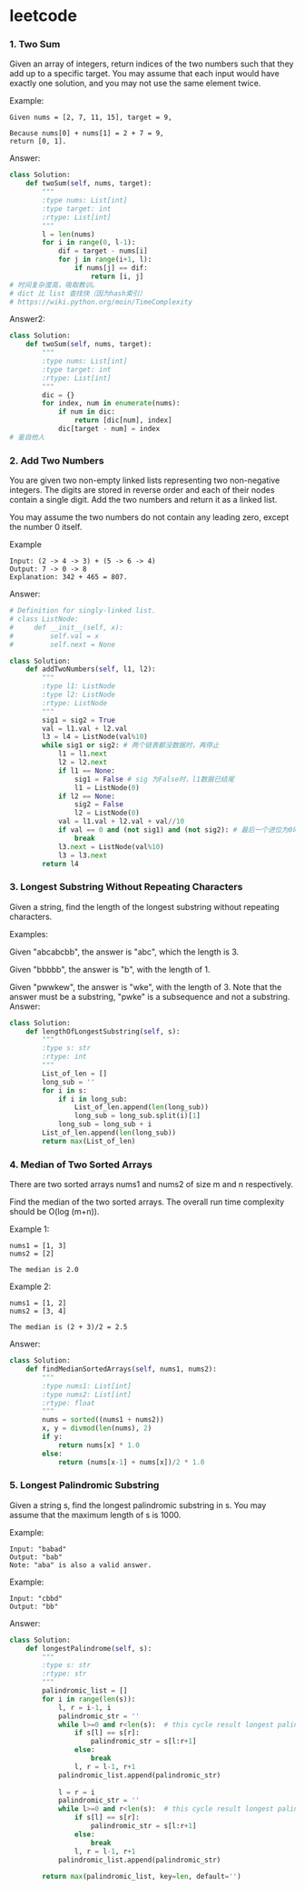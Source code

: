 # leetcode

### 1. Two Sum
Given an array of integers, return indices of the two numbers such that they add up to a specific target.
You may assume that each input would have exactly one solution, and you may not use the same element twice.

Example:
```
Given nums = [2, 7, 11, 15], target = 9,
    
Because nums[0] + nums[1] = 2 + 7 = 9,
return [0, 1].
```
Answer:
```python
class Solution:
    def twoSum(self, nums, target):
        """
        :type nums: List[int]
        :type target: int
        :rtype: List[int]
        """
        l = len(nums)
        for i in range(0, l-1):
            dif = target - nums[i]
            for j in range(i+1, l):
                if nums[j] == dif:
                    return [i, j]
# 时间复杂度高，吸取教训。
# dict 比 list 查找快（因为hash索引）
# https://wiki.python.org/moin/TimeComplexity
```
Answer2:
```python
class Solution:
    def twoSum(self, nums, target):
        """
        :type nums: List[int]
        :type target: int
        :rtype: List[int]
        """
        dic = {}
        for index, num in enumerate(nums):
            if num in dic:
                return [dic[num], index]
            dic[target - num] = index
# 鉴自他人
```

### 2. Add Two Numbers
You are given two non-empty linked lists representing two non-negative integers. The digits are stored in reverse order and each of their nodes contain a single digit. Add the two numbers and return it as a linked list.

You may assume the two numbers do not contain any leading zero, except the number 0 itself.

Example
```
Input: (2 -> 4 -> 3) + (5 -> 6 -> 4)
Output: 7 -> 0 -> 8
Explanation: 342 + 465 = 807.
```
Answer:
```python
# Definition for singly-linked list.
# class ListNode:
#     def __init__(self, x):
#         self.val = x
#         self.next = None

class Solution:
    def addTwoNumbers(self, l1, l2):
        """
        :type l1: ListNode
        :type l2: ListNode
        :rtype: ListNode
        """
        sig1 = sig2 = True
        val = l1.val + l2.val
        l3 = l4 = ListNode(val%10)
        while sig1 or sig2: # 两个链表都没数据时，再停止
            l1 = l1.next
            l2 = l2.next
            if l1 == None:
                sig1 = False # sig 为False时，l1数据已结尾
                l1 = ListNode(0)
            if l2 == None:
                sig2 = False
                l2 = ListNode(0)
            val = l1.val + l2.val + val//10
            if val == 0 and (not sig1) and (not sig2): # 最后一个进位为0时，跳过添加节点
                break
            l3.next = ListNode(val%10)
            l3 = l3.next
        return l4
```
### 3. Longest Substring Without Repeating Characters
Given a string, find the length of the longest substring without repeating characters.

Examples:

Given "abcabcbb", the answer is "abc", which the length is 3.

Given "bbbbb", the answer is "b", with the length of 1.

Given "pwwkew", the answer is "wke", with the length of 3. Note that the answer must be a substring, "pwke" is a subsequence and not a substring.
Answer:
```python
class Solution:
    def lengthOfLongestSubstring(self, s):
        """
        :type s: str
        :rtype: int
        """
        List_of_len = []
        long_sub = ''
        for i in s:
            if i in long_sub:
                List_of_len.append(len(long_sub))
                long_sub = long_sub.split(i)[1]
            long_sub = long_sub + i
        List_of_len.append(len(long_sub))
        return max(List_of_len)
```
### 4. Median of Two Sorted Arrays
There are two sorted arrays nums1 and nums2 of size m and n respectively.

Find the median of the two sorted arrays. The overall run time complexity should be O(log (m+n)).

Example 1:
```
nums1 = [1, 3]
nums2 = [2]

The median is 2.0
```
Example 2:
```
nums1 = [1, 2]
nums2 = [3, 4]

The median is (2 + 3)/2 = 2.5
```
Answer:
```python
class Solution:
    def findMedianSortedArrays(self, nums1, nums2):
        """
        :type nums1: List[int]
        :type nums2: List[int]
        :rtype: float
        """
        nums = sorted((nums1 + nums2))
        x, y = divmod(len(nums), 2)
        if y:
            return nums[x] * 1.0
        else:
            return (nums[x-1] + nums[x])/2 * 1.0
```
### 5. Longest Palindromic Substring
Given a string s, find the longest palindromic substring in s. You may assume that the maximum length of s is 1000.

Example:
```
Input: "babad"
Output: "bab"
Note: "aba" is also a valid answer.
 ```
Example:
```
Input: "cbbd"
Output: "bb"
```
Answer:
```python
class Solution:
    def longestPalindrome(self, s):
        """
        :type s: str
        :rtype: str
        """
        palindromic_list = []
        for i in range(len(s)):
            l, r = i-1, i
            palindromic_str = ''
            while l>=0 and r<len(s):  # this cycle result longest palindrome with even length
                if s[l] == s[r]:
                    palindromic_str = s[l:r+1]
                else:
                    break
                l, r = l-1, r+1
            palindromic_list.append(palindromic_str)
            
            l = r = i
            palindromic_str = ''
            while l>=0 and r<len(s):  # this cycle result longest palindrome with odd length
                if s[l] == s[r]:
                    palindromic_str = s[l:r+1]
                else:
                    break
                l, r = l-1, r+1
            palindromic_list.append(palindromic_str)
            
        return max(palindromic_list, key=len, default='')
```
